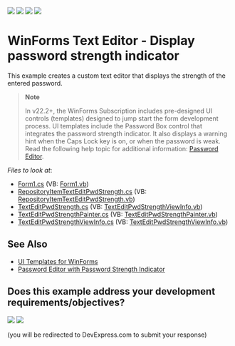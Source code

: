 <!-- default badges list -->
![](https://img.shields.io/endpoint?url=https://codecentral.devexpress.com/api/v1/VersionRange/128623441/24.2.1%2B)
[![](https://img.shields.io/badge/Open_in_DevExpress_Support_Center-FF7200?style=flat-square&logo=DevExpress&logoColor=white)](https://supportcenter.devexpress.com/ticket/details/T191224)
[![](https://img.shields.io/badge/📖_How_to_use_DevExpress_Examples-e9f6fc?style=flat-square)](https://docs.devexpress.com/GeneralInformation/403183)
[![](https://img.shields.io/badge/💬_Leave_Feedback-feecdd?style=flat-square)](#does-this-example-address-your-development-requirementsobjectives)
<!-- default badges end -->

# WinForms Text Editor - Display password strength indicator

This example creates a custom text editor that displays the strength of the entered password.

> **Note**
>
> In v22.2+, the WinForms Subscription includes pre-designed UI controls (templates) designed to jump start the form development process. UI templates include the Password Box control that integrates the password strength indicator. It also displays a warning hint when the Caps Lock key is on, or when the password is weak. Read the following help topic for additional information: [Password Editor](https://docs.devexpress.com/WindowsForms/404083/ui-templates/data-editors/password-editor).


*Files to look at*:

* [Form1.cs](./CS/TextEditPasswordStrengthBar/Form1.cs) (VB: [Form1.vb](./VB/TextEditPasswordStrengthBar/Form1.vb))
* [RepositoryItemTextEditPwdStrength.cs](./CS/TextEditPasswordStrengthBar/TextEditPwdStrength/RepositoryItemTextEditPwdStrength.cs) (VB: [RepositoryItemTextEditPwdStrength.vb](./VB/TextEditPasswordStrengthBar/TextEditPwdStrength/RepositoryItemTextEditPwdStrength.vb))
* [TextEditPwdStrength.cs](./CS/TextEditPasswordStrengthBar/TextEditPwdStrength/TextEditPwdStrength.cs) (VB: [TextEditPwdStrengthViewInfo.vb](./VB/TextEditPasswordStrengthBar/TextEditPwdStrength/TextEditPwdStrengthViewInfo.vb))
* [TextEditPwdStrengthPainter.cs](./CS/TextEditPasswordStrengthBar/TextEditPwdStrength/TextEditPwdStrengthPainter.cs) (VB: [TextEditPwdStrengthPainter.vb](./VB/TextEditPasswordStrengthBar/TextEditPwdStrength/TextEditPwdStrengthPainter.vb))
* [TextEditPwdStrengthViewInfo.cs](./CS/TextEditPasswordStrengthBar/TextEditPwdStrength/TextEditPwdStrengthViewInfo.cs) (VB: [TextEditPwdStrengthViewInfo.vb](./VB/TextEditPasswordStrengthBar/TextEditPwdStrength/TextEditPwdStrengthViewInfo.vb))


## See Also

* [UI Templates for WinForms](https://docs.devexpress.com/WindowsForms/404061/ui-templates)
* [Password Editor with Password Strength Indicator](https://docs.devexpress.com/WindowsForms/404083/ui-templates/data-editors/password-editor)
<!-- feedback -->
## Does this example address your development requirements/objectives?

[<img src="https://www.devexpress.com/support/examples/i/yes-button.svg"/>](https://www.devexpress.com/support/examples/survey.xml?utm_source=github&utm_campaign=winwofrms-textedit-password-strength-indicator&~~~was_helpful=yes) [<img src="https://www.devexpress.com/support/examples/i/no-button.svg"/>](https://www.devexpress.com/support/examples/survey.xml?utm_source=github&utm_campaign=winwofrms-textedit-password-strength-indicator&~~~was_helpful=no)

(you will be redirected to DevExpress.com to submit your response)
<!-- feedback end -->
